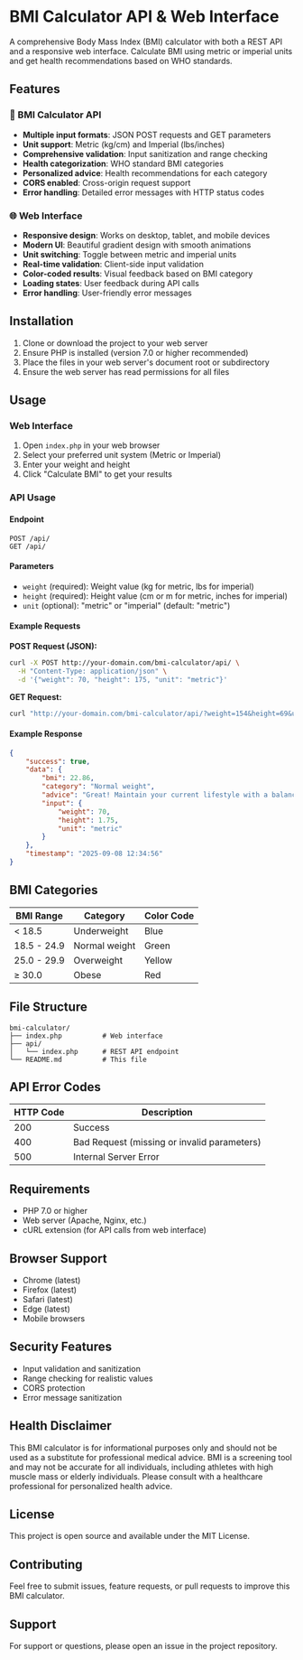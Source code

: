 # BMI Calculator API & Web Interface

A comprehensive Body Mass Index (BMI) calculator with both a REST API and a responsive web interface. Calculate BMI using metric or imperial units and get health recommendations based on WHO standards.

## Features

### 🎯 BMI Calculator API
- **Multiple input formats**: JSON POST requests and GET parameters
- **Unit support**: Metric (kg/cm) and Imperial (lbs/inches)
- **Comprehensive validation**: Input sanitization and range checking
- **Health categorization**: WHO standard BMI categories
- **Personalized advice**: Health recommendations for each category
- **CORS enabled**: Cross-origin request support
- **Error handling**: Detailed error messages with HTTP status codes

### 🌐 Web Interface
- **Responsive design**: Works on desktop, tablet, and mobile devices
- **Modern UI**: Beautiful gradient design with smooth animations
- **Unit switching**: Toggle between metric and imperial units
- **Real-time validation**: Client-side input validation
- **Color-coded results**: Visual feedback based on BMI category
- **Loading states**: User feedback during API calls
- **Error handling**: User-friendly error messages

## Installation

1. Clone or download the project to your web server
2. Ensure PHP is installed (version 7.0 or higher recommended)
3. Place the files in your web server's document root or subdirectory
4. Ensure the web server has read permissions for all files

## Usage

### Web Interface

1. Open `index.php` in your web browser
2. Select your preferred unit system (Metric or Imperial)
3. Enter your weight and height
4. Click "Calculate BMI" to get your results

### API Usage

#### Endpoint
```
POST /api/
GET /api/
```

#### Parameters
- `weight` (required): Weight value (kg for metric, lbs for imperial)
- `height` (required): Height value (cm or m for metric, inches for imperial)
- `unit` (optional): "metric" or "imperial" (default: "metric")

#### Example Requests

**POST Request (JSON):**
```bash
curl -X POST http://your-domain.com/bmi-calculator/api/ \
  -H "Content-Type: application/json" \
  -d '{"weight": 70, "height": 175, "unit": "metric"}'
```

**GET Request:**
```bash
curl "http://your-domain.com/bmi-calculator/api/?weight=154&height=69&unit=imperial"
```

#### Example Response
```json
{
    "success": true,
    "data": {
        "bmi": 22.86,
        "category": "Normal weight",
        "advice": "Great! Maintain your current lifestyle with a balanced diet and regular exercise.",
        "input": {
            "weight": 70,
            "height": 1.75,
            "unit": "metric"
        }
    },
    "timestamp": "2025-09-08 12:34:56"
}
```

## BMI Categories

| BMI Range | Category | Color Code |
|-----------|----------|------------|
| < 18.5 | Underweight | Blue |
| 18.5 - 24.9 | Normal weight | Green |
| 25.0 - 29.9 | Overweight | Yellow |
| ≥ 30.0 | Obese | Red |

## File Structure

```
bmi-calculator/
├── index.php          # Web interface
├── api/
│   └── index.php      # REST API endpoint
└── README.md          # This file
```

## API Error Codes

| HTTP Code | Description |
|-----------|-------------|
| 200 | Success |
| 400 | Bad Request (missing or invalid parameters) |
| 500 | Internal Server Error |

## Requirements

- PHP 7.0 or higher
- Web server (Apache, Nginx, etc.)
- cURL extension (for API calls from web interface)

## Browser Support

- Chrome (latest)
- Firefox (latest)
- Safari (latest)
- Edge (latest)
- Mobile browsers

## Security Features

- Input validation and sanitization
- Range checking for realistic values
- CORS protection
- Error message sanitization

## Health Disclaimer

This BMI calculator is for informational purposes only and should not be used as a substitute for professional medical advice. BMI is a screening tool and may not be accurate for all individuals, including athletes with high muscle mass or elderly individuals. Please consult with a healthcare professional for personalized health advice.

## License

This project is open source and available under the MIT License.

## Contributing

Feel free to submit issues, feature requests, or pull requests to improve this BMI calculator.

## Support

For support or questions, please open an issue in the project repository.
